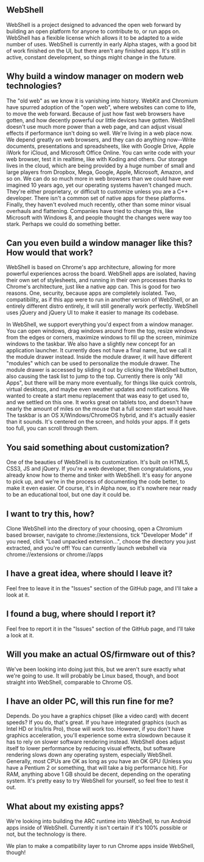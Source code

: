 WebShell
--------

WebShell is a project designed to advanced the open web forward by building an open platform for anyone to contribute to, or run apps on. WebShell has a flexible license which allows it to be adapted to a wide number of uses. WebShell is currently in early Alpha stages, with a good bit of work finished on the UI, but there aren't any finished apps. It's still in active, constant development, so things might change in the future.

Why build a window manager on modern web technologies?
--------
The "old web" as we know it is vanishing into history. WebKit and Chromium have spurred adoption of the "open web", where websites can come to life, to move the web forward. Because of just how fast web browsers have gotten, and how decently powerful our little devices have gotten. WebShell doesn't use much more power than a web page, and can adjust visual effects if performance isn't doing so well. We're living in a web place now. We depend greatly on web browsers, and they can do anything now--Write documents, presentations and spreadsheets, like with Google Drive, Apple iWork for iCloud, and Microsoft Office Online. You can write code with your web browser, test it in realtime, like with Koding and others. Our storage lives in the cloud, which are being provided by a huge number of small and large players from Dropbox, Mega, Google, Apple, Microsoft, Amazon, and so on. We can do so much more in web browsers than we could have ever imagined 10 years ago, yet our operating systems haven't changed much. They're either proprietary, or difficult to customize unless you are a C++ developer. There isn't a common set of native apps for these platforms. Finally, they haven't evolved much recently, other than some minor visual overhauls and flattening. Companies have tried to change this, like Microsoft with Windows 8, and people thought the changes were way too stark. Perhaps we could do something better.

Can you even build a window manager like this? How would that work?
--------
WebShell is based on Chrome's app architecture, allowing for more powerful experiences across the board. WebShell apps are isolated, having their own set of stylesheets, and running in their own processes thanks to Chrome's architecture, just like a native app can. This is good for two reasons. One, security, because apps are completely isolated. Two, compatibility, as if this app were to run in another version of WebShell, or an entirely different distro entirely, it will still generally work perfectly. WebShell uses jQuery and jQuery UI to make it easier to manage its codebase. 

In WebShell, we support everything you'd expect from a window manager. You can open windows, drag windows around from the top, resize windows from the edges or corners, maximize windows to fill up the screen, minimize windows to the taskbar. We also have a slightly new concept for an application launcher. It currently does not have a final name, but we call it the module drawer instead. Inside the module drawer, it will have different "modules" which can be used to personalize the module drawer. The module drawer is accessed by sliding it out by clicking the WebShell button, also causing the task list to jump to the top. Currently there is only "All Apps", but there will be many more eventually, for things like quick controls, virtual desktops, and maybe even weather updates and notifications. We wanted to create a start menu replacement that was easy to get used to, and we settled on this one. It works great on tablets too, and doesn't have nearly the amount of miles on the mouse that a full screen start would have. The taskbar is an OS X/Windows/ChromeOS hybrid, and it's actually easier than it sounds. It's centered on the screen, and holds your apps. If it gets too full, you can scroll through them.

You said something about customization?
--------
One of the beauties of WebShell is its customization. It's built on HTML5, CSS3, JS and jQuery. If you're a web developer, then congratulations, you already know how to theme and tinker with WebShell. It's easy for anyone to pick up, and we're in the process of documenting the code better, to make it even easier. Of course, it's in Alpha now, so it's nowhere near ready to be an educational tool, but one day it could be.

I want to try this, how?
--------
Clone WebShell into the directory of your choosing, open a Chromium based browser, navigate to chrome://extensions, tick "Developer Mode" if you need, click "Load unpacked extension...", choose the directory you just extracted, and you're off! You can currently launch webshell via chrome://extensions or chrome://apps

I have a great idea, where should I leave it?
--------
Feel free to leave it in the "Issues" section of the GitHub page, and I'll take a look at it.

I found a bug, where should I report it?
--------
Feel free to report it in the "Issues" section of the GitHub page, and I'll take a look at it.

Will you make an actual OS/firmware out of this?
--------
We've been looking into doing just this, but we aren't sure exactly what we're going to use. It will probably be Linux based, though, and boot straight into WebShell, comparable to Chrome OS.

I have an older PC, will this run fine for me?
--------
Depends. Do you have a graphics chipset (like a video card) with decent speeds? If you do, that's great. If you have integrated graphics (such as Intel HD or Iris/Iris Pro), those will work too. However, if you don't have graphics acceleration, you'll experience some extra slowdown because it has to rely on slower software rendering instead. WebShell does adjust itself to lower performance by reducing visual effects, but software rendering slows down any operating system, especially WebShell. Generally, most CPUs are OK as long as you have an OK GPU (Unless you have a Pentium 2 or something, that will take a big performance hit). For RAM, anything above 1 GB should be decent, depending on the operating system. It's pretty easy to try WebShell for yourself, so feel free to test it out.

What about my existing apps?
--------

We're looking into building the ARC runtime into WebShell, to run Android apps inside of WebShell. Currently it isn't certain if it's 100% possible or not, but the technology is there.

We plan to make a compatibility layer to run Chrome apps inside WebShell, though!